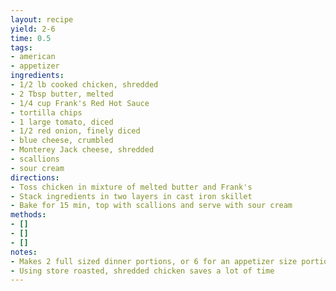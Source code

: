 ```yaml
---
layout: recipe
yield: 2-6
time: 0.5
tags:
- american
- appetizer
ingredients:
- 1/2 lb cooked chicken, shredded
- 2 Tbsp butter, melted
- 1/4 cup Frank's Red Hot Sauce
- tortilla chips
- 1 large tomato, diced
- 1/2 red onion, finely diced
- blue cheese, crumbled
- Monterey Jack cheese, shredded
- scallions
- sour cream
directions:
- Toss chicken in mixture of melted butter and Frank's
- Stack ingredients in two layers in cast iron skillet
- Bake for 15 min, top with scallions and serve with sour cream
methods:
- []
- []
- []
notes:
- Makes 2 full sized dinner portions, or 6 for an appetizer size portion
- Using store roasted, shredded chicken saves a lot of time
---
```

